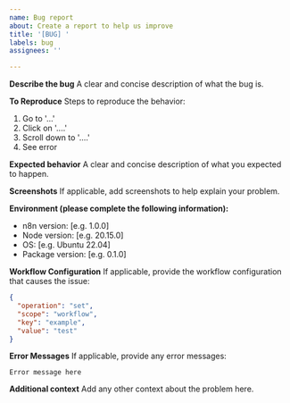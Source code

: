 ```yaml
---
name: Bug report
about: Create a report to help us improve
title: '[BUG] '
labels: bug
assignees: ''

---
```


**Describe the bug**
A clear and concise description of what the bug is.

**To Reproduce**
Steps to reproduce the behavior:
1. Go to '...'
2. Click on '....'
3. Scroll down to '....'
4. See error

**Expected behavior**
A clear and concise description of what you expected to happen.

**Screenshots**
If applicable, add screenshots to help explain your problem.

**Environment (please complete the following information):**
 - n8n version: [e.g. 1.0.0]
 - Node version: [e.g. 20.15.0]
 - OS: [e.g. Ubuntu 22.04]
 - Package version: [e.g. 0.1.0]

**Workflow Configuration**
If applicable, provide the workflow configuration that causes the issue:
```json
{
  "operation": "set",
  "scope": "workflow",
  "key": "example",
  "value": "test"
}
```

**Error Messages**
If applicable, provide any error messages:
```
Error message here
```

**Additional context**
Add any other context about the problem here. 
